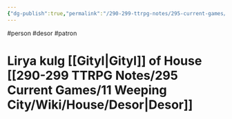 ```yaml
---
{"dg-publish":true,"permalink":"/290-299-ttrpg-notes/295-current-games/11-weeping-city/wiki/person/lirya/"}
---
```



#person #desor #patron 

# Lirya kulg [[Gityl\|Gityl]] of House [[290-299 TTRPG Notes/295 Current Games/11 Weeping City/Wiki/House/Desor\|Desor]]
